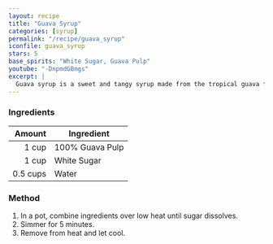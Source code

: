 ```yaml
---
layout: recipe
title: "Guava Syrup"
categories: [syrup]
permalink: "/recipe/guava_syrup"
iconfile: guava_syrup
stars: 5
base_spirits: "White Sugar, Guava Pulp"
youtube: "-DnpmdGBmgs"
excerpt: |
  Guava syrup is a sweet and tangy syrup made from the tropical guava fruit.
---
```


### Ingredients

|   Amount | Ingredient      |
| -------: | --------------- |
|    1 cup | 100% Guava Pulp |
|    1 cup | White Sugar     |
| 0.5 cups | Water           |

### Method

1. In a pot, combine ingredients over low heat until sugar dissolves.
2. Simmer for 5 minutes.
3. Remove from heat and let cool.
